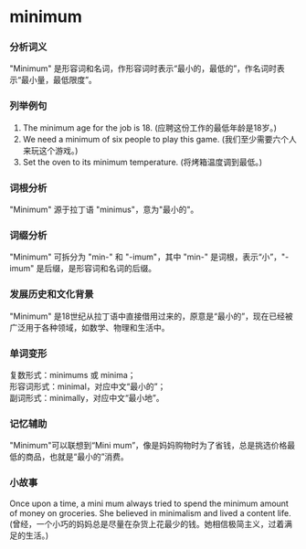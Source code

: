 # minimum

### 分析词义

  

"Minimum" 是形容词和名词，作形容词时表示“最小的，最低的”，作名词时表示“最小量，最低限度”。

  

### 列举例句

  

1.  The minimum age for the job is 18. (应聘这份工作的最低年龄是18岁。)
2.  We need a minimum of six people to play this game. (我们至少需要六个人来玩这个游戏。)
3.  Set the oven to its minimum temperature. (将烤箱温度调到最低。)

  

### 词根分析

  

"Minimum" 源于拉丁语 "minimus"，意为"最小的"。

  

### 词缀分析

  

"Minimum" 可拆分为 "min-" 和 "-imum"，其中 "min-" 是词根，表示“小”，"-imum" 是后缀，是形容词和名词的后缀。

  

### 发展历史和文化背景

  

"Minimum" 是18世纪从拉丁语中直接借用过来的，原意是“最小的”，现在已经被广泛用于各种领域，如数学、物理和生活中。

  

### 单词变形

  

复数形式：minimums 或 minima；  
形容词形式：minimal，对应中文“最小的”；  
副词形式：minimally，对应中文“最小地”。

  

### 记忆辅助

  

"Minimum"可以联想到“Mini mum”，像是妈妈购物时为了省钱，总是挑选价格最低的商品，也就是“最小的”消费。

  

### 小故事

  

Once upon a time, a mini mum always tried to spend the minimum amount of money on groceries. She believed in minimalism and lived a content life. (曾经，一个小巧的妈妈总是尽量在杂货上花最少的钱。她相信极简主义，过着满足的生活。)
